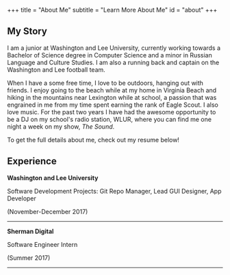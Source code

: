 +++
title = "About Me"
subtitle = "Learn More About Me"
id = "about"
+++

## My Story
I am a junior at Washington and Lee University, currently working towards a Bachelor of Science degree in Computer Science and a minor in Russian Language and Culture Studies.  I am also a running back and captain on the Washington and Lee football team.

When I have a some free time, I love to be outdoors, hanging out with friends.  I enjoy going to the beach while at my home in Virginia Beach and hiking in the mountains near Lexington while at school, a passion that was engrained in me from my time spent earning the rank of Eagle Scout.  I also love music.  For the past two years I have had the awesome opportunity to be a DJ on my school's radio station, WLUR, where you can find me one night a week on my show, _The Sound_.

To get the full details about me, check out my resume below!


## Experience
**Washington and Lee University**

Software Development Projects: Git Repo Manager, Lead GUI Designer, App Developer

(November-December 2017)

---
**Sherman Digital**

Software Engineer Intern

(Summer 2017)

---